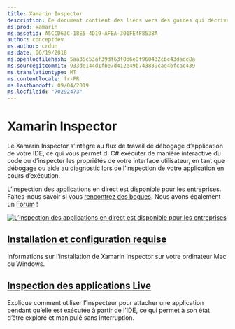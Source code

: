 ```yaml
---
title: Xamarin Inspector
description: Ce document contient des liens vers des guides qui décrivent comment installer et utiliser le Xamarin Inspector pour explorer et déboguer des applications.
ms.prod: xamarin
ms.assetid: A5CCD63C-18E5-4D19-AFEA-301FE4F8538A
author: conceptdev
ms.author: crdun
ms.date: 06/19/2018
ms.openlocfilehash: 5aa35c53af39df63f0b6e0f960432cbc43dadc8a
ms.sourcegitcommit: 933de144d1fbe7d412e49b743839cae4bfcac439
ms.translationtype: MT
ms.contentlocale: fr-FR
ms.lasthandoff: 09/04/2019
ms.locfileid: "70292473"
---
```

# <a name="xamarin-inspector"></a>Xamarin Inspector

Le Xamarin Inspector s’intègre au flux de travail de débogage d’application de votre IDE, ce qui vous permet d' C# exécuter de manière interactive du code ou d’inspecter les propriétés de votre interface utilisateur, en tant que débogage ou aide au diagnostic lors de l’inspection de votre application en cours d’exécution.

L’inspection des applications en direct est disponible pour les entreprises. Faites-nous savoir si vous [rencontrez des bogues](~/tools/inspector/install.md#reporting-bugs). Nous avons également un [Forum](https://forums.xamarin.com/categories/inspector) !

[![](images/interactive-1.0.0-bike-inspect-3d-small.png "L’inspection des applications en direct est disponible pour les entreprises")](images/interactive-1.0.0-bike-inspect-3d.png#lightbox)

## <a name="installation-and-requirementstoolsinspectorinstallmd"></a>[Installation et configuration requise](~/tools/inspector/install.md)

Informations sur l’installation de Xamarin Inspector sur votre ordinateur Mac ou Windows.

## <a name="inspecting-live-applicationstoolsinspectorinspectmd"></a>[Inspection des applications Live](~/tools/inspector/inspect.md)

Explique comment utiliser l’inspecteur pour attacher une application pendant qu’elle est exécutée à partir de l’IDE, ce qui permet à son état d’être exploré et manipulé sans interruption.


